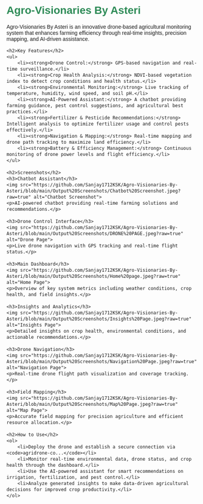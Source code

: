 <!DOCTYPE html>
<html lang="en">
<head>
    <meta charset="UTF-8">
    <meta name="viewport" content="width=device-width, initial-scale=1.0">
    <title>Agro-Visionaries By Asteri</title>
    <style>
        body { font-family: Arial, sans-serif; margin: 20px; }
        h1, h2 { color: #2E8B57; }
        img { max-width: 100%; height: auto; margin: 10px 0; display: block; }
    </style>
</head>
<body>
    <h1>Agro-Visionaries By Asteri</h1>
    <p>Agro-Visionaries By Asteri is an innovative drone-based agricultural monitoring system that enhances farming efficiency through real-time insights, precision mapping, and AI-driven assistance.</p>

    <h2>Key Features</h2>
    <ul>
        <li><strong>Drone Control:</strong> GPS-based navigation and real-time surveillance.</li>
        <li><strong>Crop Health Analysis:</strong> NDVI-based vegetation index to detect crop conditions and health status.</li>
        <li><strong>Environmental Monitoring:</strong> Live tracking of temperature, humidity, wind speed, and soil pH.</li>
        <li><strong>AI-Powered Assistant:</strong> A chatbot providing farming guidance, pest control suggestions, and agricultural best practices.</li>
        <li><strong>Fertilizer & Pesticide Recommendations:</strong> Intelligent analysis to optimize fertilizer usage and control pests effectively.</li>
        <li><strong>Navigation & Mapping:</strong> Real-time mapping and drone path tracking to maximize land efficiency.</li>
        <li><strong>Battery & Efficiency Management:</strong> Continuous monitoring of drone power levels and flight efficiency.</li>
    </ul>

    <h2>Screenshots</h2>
    <h3>Chatbot Assistant</h3>
    <img src="https://github.com/Sanjay1712KSK/Agro-Visionaries-By-Asteri/blob/main/Output%20Screenshots/Chatbot%20Screenshot.jpeg?raw=true" alt="Chatbot Screenshot">
    <p>AI-powered chatbot providing real-time farming solutions and recommendations.</p>
    
    <h3>Drone Control Interface</h3>
    <img src="https://github.com/Sanjay1712KSK/Agro-Visionaries-By-Asteri/blob/main/Output%20Screenshots/DRONE%20PAGE.jpeg?raw=true" alt="Drone Page">
    <p>Live drone navigation with GPS tracking and real-time flight status.</p>
    
    <h3>Main Dashboard</h3>
    <img src="https://github.com/Sanjay1712KSK/Agro-Visionaries-By-Asteri/blob/main/Output%20Screenshots/Home%20page.jpeg?raw=true" alt="Home Page">
    <p>Overview of key system metrics including weather conditions, crop health, and field insights.</p>
    
    <h3>Insights and Analytics</h3>
    <img src="https://github.com/Sanjay1712KSK/Agro-Visionaries-By-Asteri/blob/main/Output%20Screenshots/Insights%20Page.jpeg?raw=true" alt="Insights Page">
    <p>Detailed insights on crop health, environmental conditions, and actionable recommendations.</p>
    
    <h3>Drone Navigation</h3>
    <img src="https://github.com/Sanjay1712KSK/Agro-Visionaries-By-Asteri/blob/main/Output%20Screenshots/Navigation%20Page.jpeg?raw=true" alt="Navigation Page">
    <p>Real-time drone flight path visualization and coverage tracking.</p>
    
    <h3>Field Mapping</h3>
    <img src="https://github.com/Sanjay1712KSK/Agro-Visionaries-By-Asteri/blob/main/Output%20Screenshots/Map%20Page.jpeg?raw=true" alt="Map Page">
    <p>Accurate field mapping for precision agriculture and efficient resource allocation.</p>

    <h2>How to Use</h2>
    <ol>
        <li>Deploy the drone and establish a secure connection via <code>agridrone-co...</code></li>
        <li>Monitor real-time environmental data, drone status, and crop health through the dashboard.</li>
        <li>Use the AI-powered assistant for smart recommendations on irrigation, fertilization, and pest control.</li>
        <li>Analyze generated insights to make data-driven agricultural decisions for improved crop productivity.</li>
    </ol>
</body>
</html>
